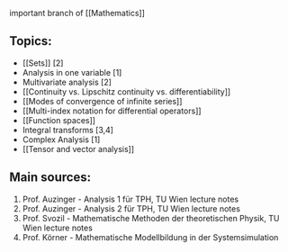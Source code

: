 important branch of [[Mathematics]]


## Topics:
- [[Sets]] [2]
- Analysis in one variable [1]
- Multivariate analysis [2]
- [[Continuity vs. Lipschitz continuity vs. differentiability]]
- [[Modes of convergence of infinite series]]
- [[Multi-index notation for differential operators]]
- [[Function spaces]]
- Integral transforms [3,4]
- Complex Analysis [1]
- [[Tensor and vector analysis]]


## Main sources:
1. Prof. Auzinger - Analysis 1 für TPH, TU Wien lecture notes
2. Prof. Auzinger - Analysis 2 für TPH, TU Wien lecture notes
3. Prof. Svozil - Mathematische Methoden der theoretischen Physik, TU Wien lecture notes
4. Prof. Körner - Mathematische Modellbildung in der Systemsimulation


